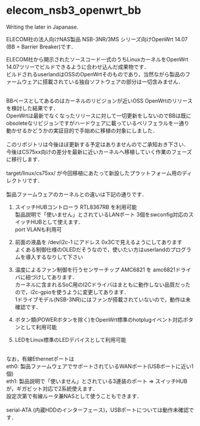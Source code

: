 # elecom_nsb3_openwrt_bb
Writing the later in Japanase.

ELECOM社の法人向けNAS製品 NSB-3NR/3MS シリーズ向けOpenWrt 14.07 (BB = Barrier Breaker)です．

ELECOM社から開示されたソースコード一式のうちLinuxカーネルをOpenWrt 14.07ツリーでビルドできるように合わせ込んだ成果物です．<BR>
ビルドされるuserlandはOSSのOpenWrtそのものであり，当然ながら製品のファームウェアに搭載されている独自ソフトウェアの部分は一切含みません．<BR>

<BR>
BBベースとしてあるのはカーネルのリビジョンが近いOSS OpenWrtのリリースを検討した結果です．<BR>
OpenWrtは最新でなくなったリリースに対して一切更新をしないのでBBは既にobsoleteなリビジョンですがハードウェアに載っているペリフェラルを一通り動かせるかどうかの実証目的で手始めに移植の対象にしました．<BR>
<BR>
このリポジトリは今後ほぼ更新する予定はありませんのでご承知おき下さい．<BR>
今後はCS75xx向けの差分を最新に近いカーネルへ移植していく作業のフェーズに移行します．<BR>

<BR>
target/linux/cs75xx/ が今回移植にあたって新設したプラットフォーム用のディレクトリです．<BR>

<BR>
製品ファームウェアのカーネルとの違いは下記の通りです．

1) スイッチHUBコントローラ RTL8367RB を利用可能<BR>
   製品説明で「使いません」とされているLANポート 3個をswconfig対応のスイッチHUBとして使えます．<BR>
   port VLANも利用可<BR>

2) 前面の液晶を /dev/i2c-1 にアドレス 0x3Cで見えるようにしてあります<BR>
   よくある制御仕様のOLEDだそうなので，使いたい方はuserlandのプログラムを導入するなりして下さい

3) 温度によるファン制御を行うセンサーチップ AMC6821 を amc6821ドライバに紐づけしてあります．<BR>
   カーネルに含まれるSoC用のI2Cドライバはまともに動作しない品質だったので，i2c-gpioを使うように変更してあります．<BR>
   1ドライブモデル(NSB-3NR)にはファンが搭載されていないので，動作は未確認です．

4) ボタン類(POWERボタンを除く)をOpenWrt標準のhotplugイベント対応ボタンとして利用可能

5) LEDをLinux標準のLEDデバイスとして利用可能

<BR>
なお，有線Ethernetポートは<BR>
eth0: 製品ファームウェアでサポートされているWANポート(USBポートに近い1個)<BR>
eth1: 製品説明で「使いません」とされている3連装のポート => スイッチHUB<BR>
が，ギガビット対応で2系統使えます．<BR>
設定次第で有線ルータ兼NASとして使うこともできます．<BR>

<BR>
serial-ATA (内蔵HDDのインターフェース)，USBポートについては動作未確認です．
